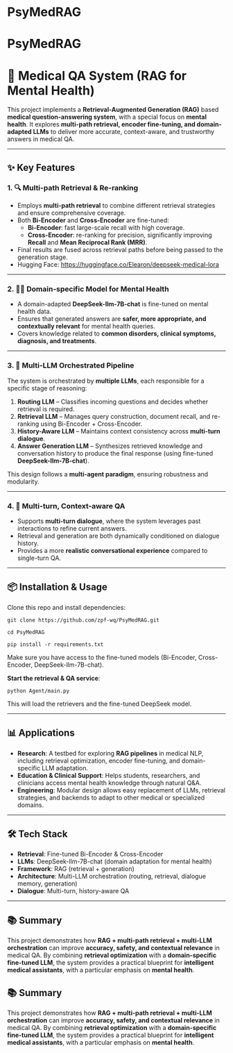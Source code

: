 # PsyMedRAG
# PsyMedRAG

# 🧠 Medical QA System (RAG for Mental Health)

This project implements a **Retrieval-Augmented Generation (RAG)** based **medical question-answering system**, with a special focus on **mental health**.
 It explores **multi-path retrieval, encoder fine-tuning, and domain-adapted LLMs** to deliver more accurate, context-aware, and trustworthy answers in medical QA.

------

## ✨ Key Features

### 1. 🔍 Multi-path Retrieval & Re-ranking

- Employs **multi-path retrieval** to combine different retrieval strategies and ensure comprehensive coverage.
- Both **Bi-Encoder** and **Cross-Encoder** are fine-tuned:
  - **Bi-Encoder**: fast large-scale recall with high coverage.
  - **Cross-Encoder**: re-ranking for precision, significantly improving **Recall** and **Mean Reciprocal Rank (MRR)**.
- Final results are fused across retrieval paths before being passed to the generation stage.
- Hugging Face: https://huggingface.co/Elearon/deepseek-medical-lora

------

### 2. 🧑‍⚕️ Domain-specific Model for Mental Health

- A domain-adapted **DeepSeek-llm-7B-chat** is fine-tuned on mental health data.
- Ensures that generated answers are **safer, more appropriate, and contextually relevant** for mental health queries.
- Covers knowledge related to **common disorders, clinical symptoms, diagnosis, and treatments**.

------

### 3. 🧠 Multi-LLM Orchestrated Pipeline

The system is orchestrated by **multiple LLMs**, each responsible for a specific stage of reasoning:

1. **Routing LLM** – Classifies incoming questions and decides whether retrieval is required.
2. **Retrieval LLM** – Manages query construction, document recall, and re-ranking using Bi-Encoder + Cross-Encoder.
3. **History-Aware LLM** – Maintains context consistency across **multi-turn dialogue**.
4. **Answer Generation LLM** – Synthesizes retrieved knowledge and conversation history to produce the final response (using fine-tuned **DeepSeek-llm-7B-chat**).

This design follows a **multi-agent paradigm**, ensuring robustness and modularity.

------

### 4. 🔄 Multi-turn, Context-aware QA

- Supports **multi-turn dialogue**, where the system leverages past interactions to refine current answers.
- Retrieval and generation are both dynamically conditioned on dialogue history.
- Provides a more **realistic conversational experience** compared to single-turn QA.

------

## 📦 Installation & Usage

Clone this repo and install dependencies:

```
git clone https://github.com/zpf-wq/PsyMedRAG.git
```

````
cd PsyMedRAG
````

````
pip install -r requirements.txt
````

Make sure you have access to the fine-tuned models (Bi-Encoder, Cross-Encoder, DeepSeek-llm-7B-chat).

**Start the retrieval & QA service**:

```
python Agent/main.py
```

This will load the retrievers and the fine-tuned DeepSeek model.

------

## 📊 Applications

- **Research**: A testbed for exploring **RAG pipelines** in medical NLP, including retrieval optimization, encoder fine-tuning, and domain-specific LLM adaptation.
- **Education & Clinical Support**: Helps students, researchers, and clinicians access mental health knowledge through natural Q&A.
- **Engineering**: Modular design allows easy replacement of LLMs, retrieval strategies, and backends to adapt to other medical or specialized domains.

------

## 🛠️ Tech Stack

- **Retrieval**: Fine-tuned Bi-Encoder & Cross-Encoder
- **LLMs**: DeepSeek-llm-7B-chat (domain adaptation for mental health)
- **Framework**: RAG (retrieval + generation)
- **Architecture**: Multi-LLM orchestration (routing, retrieval, dialogue memory, generation)
- **Dialogue**: Multi-turn, history-aware QA

------

## 📚 Summary

This project demonstrates how **RAG + multi-path retrieval + multi-LLM orchestration** can improve **accuracy, safety, and contextual relevance** in medical QA.
 By combining **retrieval optimization** with a **domain-specific fine-tuned LLM**, the system provides a practical blueprint for **intelligent medical assistants**, with a particular emphasis on **mental health**.
## 📚 Summary

This project demonstrates how **RAG + multi-path retrieval + multi-LLM orchestration** can improve **accuracy, safety, and contextual relevance** in medical QA.
 By combining **retrieval optimization** with a **domain-specific fine-tuned LLM**, the system provides a practical blueprint for **intelligent medical assistants**, with a particular emphasis on **mental health**.
